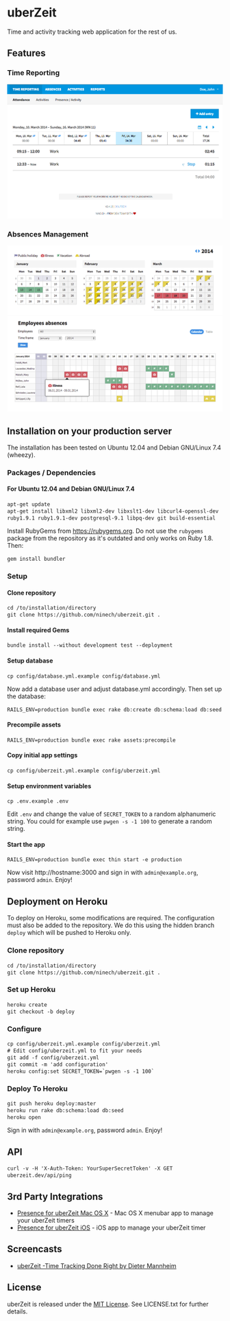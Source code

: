 # uberZeit

Time and activity tracking web application for the rest of us.

## Features

### Time Reporting

![Time Reporting](doc/images/time_reporting.png)

### Absences Management

![Absences Personal](doc/images/absences_personal.png)
![Absences Employees](doc/images/absences_employees.png)


## Installation on your production server

The installation has been tested on Ubuntu 12.04 and Debian GNU/Linux 7.4 (wheezy).

### Packages / Dependencies

#### For Ubuntu 12.04 and Debian GNU/Linux 7.4

    apt-get update
    apt-get install libxml2 libxml2-dev libxslt1-dev libcurl4-openssl-dev ruby1.9.1 ruby1.9.1-dev postgresql-9.1 libpq-dev git build-essential


Install RubyGems from https://rubygems.org. Do not use the `rubygems` package from the repository as it's outdated and only works on Ruby 1.8. Then:

    gem install bundler


### Setup

#### Clone repository

    cd /to/installation/directory
    git clone https://github.com/ninech/uberzeit.git .

#### Install required Gems

    bundle install --without development test --deployment

#### Setup database

    cp config/database.yml.example config/database.yml

Now add a database user and adjust database.yml accordingly.
Then set up the database:

    RAILS_ENV=production bundle exec rake db:create db:schema:load db:seed


#### Precompile assets

    RAILS_ENV=production bundle exec rake assets:precompile


#### Copy initial app settings

    cp config/uberzeit.yml.example config/uberzeit.yml


#### Setup environment variables

    cp .env.example .env

Edit `.env` and change the value of `SECRET_TOKEN` to a random alphanumeric string.
You could for example use `pwgen -s -1 100` to generate a random string.

#### Start the app

    RAILS_ENV=production bundle exec thin start -e production

Now visit http://hostname:3000 and sign in with `admin@example.org`, password `admin`. Enjoy!


## Deployment on Heroku

To deploy on Heroku, some modifications are required. The configuration
must also be added to the repository.
We do this using the hidden branch `deploy` which will be pushed to Heroku only.

### Clone repository

    cd /to/installation/directory
    git clone https://github.com/ninech/uberzeit.git .

### Set up Heroku

    heroku create
    git checkout -b deploy

### Configure

    cp config/uberzeit.yml.example config/uberzeit.yml
    # Edit config/uberzeit.yml to fit your needs
    git add -f config/uberzeit.yml
    git commit -m 'add configuration'
    heroku config:set SECRET_TOKEN=`pwgen -s -1 100`

### Deploy To Heroku

    git push heroku deploy:master
    heroku run rake db:schema:load db:seed
    heroku open

Sign in with `admin@example.org`, password `admin`. Enjoy!

## API

    curl -v -H 'X-Auth-Token: YourSuperSecretToken' -X GET uberzeit.dev/api/ping

## 3rd Party Integrations

* [Presence for uberZeit Mac OS X](http://crafted.ch/presence) - Mac OS X menubar app to manage your uberZeit timers
* [Presence for uberZeit iOS](https://itunes.apple.com/ch/app/presence-for-uberzeit/id890649751) - iOS app to manage your uberZeit timer

## Screencasts

* [uberZeit -Time Tracking Done Right by Dieter Mannheim](https://db.tt/ivuRVubG)

## License

uberZeit is released under the [MIT License](http://www.opensource.org/licenses/MIT). See LICENSE.txt for further details.
